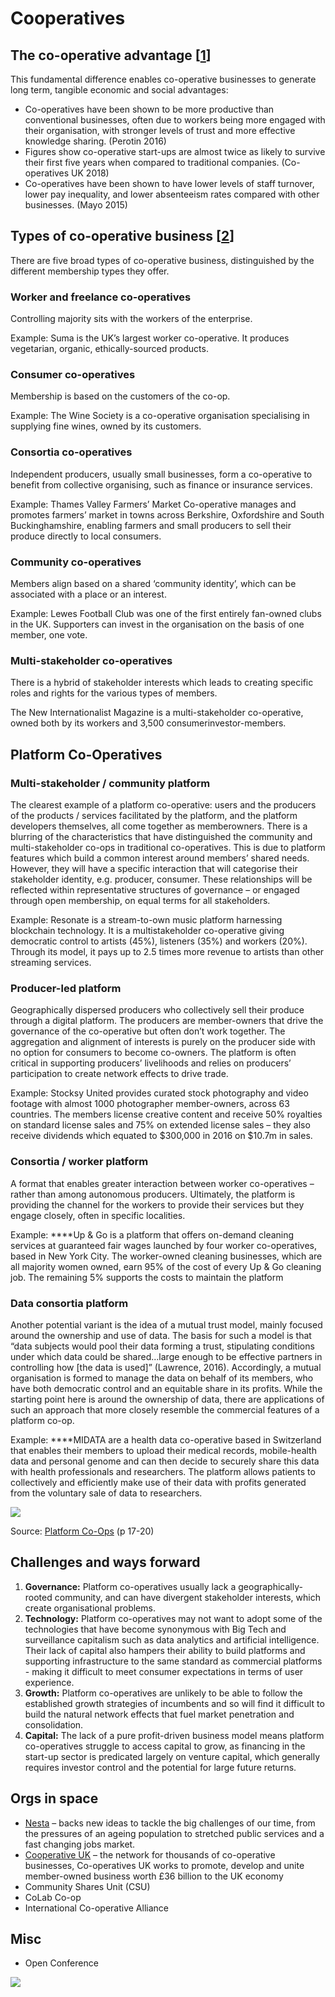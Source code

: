 # Cooperatives

## The co-operative advantage \[[1](https://media.nesta.org.uk/documents/Nesta_Platform_Report_FINAL-WEB_b1qZGj7.pdf)\]

This fundamental difference enables co-operative businesses to generate long term, tangible economic and social advantages:

* Co-operatives have been shown to be more productive than conventional businesses, often due to workers being more engaged with their organisation, with stronger levels of trust and more effective knowledge sharing. \(Perotin 2016\)
* Figures show co-operative start-ups are almost twice as likely to survive their first five years when compared to traditional companies. \(Co-operatives UK 2018\)
* Co-operatives have been shown to have lower levels of staff turnover, lower pay inequality, and lower absenteeism rates compared with other businesses. \(Mayo 2015\)

## Types of co-operative business \[[2](https://media.nesta.org.uk/documents/Nesta_Platform_Report_FINAL-WEB_b1qZGj7.pdf)\]

There are five broad types of co-operative business, distinguished by the different membership types they offer.

### Worker and freelance co-operatives

Controlling majority sits with the workers of the enterprise.

Example: Suma is the UK’s largest worker co-operative. It produces vegetarian, organic, ethically-sourced products.

### Consumer co-operatives 

Membership is based on the customers of the co-op.

Example: The Wine Society is a co-operative organisation specialising in supplying fine wines, owned by its customers.

### Consortia co-operatives

Independent producers, usually small businesses, form a co-operative to benefit from collective organising, such as finance or insurance services.

Example: Thames Valley Farmers’ Market Co-operative manages and promotes farmers’ market in towns across Berkshire, Oxfordshire and South Buckinghamshire, enabling farmers and small producers to sell their produce directly to local consumers.

### **Community co-operatives**

Members align based on a shared ‘community identity’, which can be associated with a place or an interest.

Example: Lewes Football Club was one of the first entirely fan-owned clubs in the UK. Supporters can invest in the organisation on the basis of one member, one vote.

### **Multi-stakeholder co-operatives**

There is a hybrid of stakeholder interests which leads to creating specific roles and rights for the various types of members.

The New Internationalist Magazine is a multi-stakeholder co-operative, owned both by its workers and 3,500 consumerinvestor-members.

## Platform Co-Operatives

### Multi-stakeholder / community platform

The clearest example of a platform co-operative: users and the producers of the products / services facilitated by the platform, and the platform developers themselves, all come together as memberowners. There is a blurring of the characteristics that have distinguished the community and multi-stakeholder co-ops in traditional co-operatives. This is due to platform features which build a common interest around members’ shared needs. However, they will have a specific interaction that will categorise their stakeholder identity, e.g. producer, consumer. These relationships will be reflected within representative structures of governance – or engaged through open membership, on equal terms for all stakeholders.

Example: Resonate is a stream-to-own music platform harnessing blockchain technology. It is a multistakeholder co-operative giving democratic control to artists \(45%\), listeners \(35%\) and workers \(20%\). Through its model, it pays up to 2.5 times more revenue to artists than other streaming services.

### **Producer-led platform**

Geographically dispersed producers who collectively sell their produce through a digital platform. The producers are member-owners that drive the governance of the co-operative but often don’t work together. The aggregation and alignment of interests is purely on the producer side with no option for consumers to become co-owners. The platform is often critical in supporting producers’ livelihoods and relies on producers’ participation to create network effects to drive trade.

Example: Stocksy United provides curated stock photography and video footage with almost 1000 photographer member-owners, across 63 countries. The members license creative content and receive 50% royalties on standard license sales and 75% on extended license sales – they also receive dividends which equated to $300,000 in 2016 on $10.7m in sales.

### **Consortia / worker platform**

A format that enables greater interaction between worker co-operatives – rather than among autonomous producers. Ultimately, the platform is providing the channel for the workers to provide their services but they engage closely, often in specific localities.

Example: ****Up & Go is a platform that offers on-demand cleaning services at guaranteed fair wages launched by four worker co-operatives, based in New York City. The worker-owned cleaning businesses, which are all majority women owned, earn 95% of the cost of every Up & Go cleaning job. The remaining 5% supports the costs to maintain the platform

### **Data consortia platform**

Another potential variant is the idea of a mutual trust model, mainly focused around the ownership and use of data. The basis for such a model is that “data subjects would pool their data forming a trust, stipulating conditions under which data could be shared...large enough to be effective partners in controlling how \[the data is used\]” \(Lawrence, 2016\). Accordingly, a mutual organisation is formed to manage the data on behalf of its members, who have both democratic control and an equitable share in its profits. While the starting point here is around the ownership of data, there are applications of such an approach that more closely resemble the commercial features of a platform co-op.

Example: ****MIDATA are a health data co-operative based in Switzerland that enables their members to upload their medical records, mobile-health data and personal genome and can then decide to securely share this data with health professionals and researchers. The platform allows patients to collectively and efficiently make use of their data with profits generated from the voluntary sale of data to researchers.

![](../.gitbook/assets/image-10-1.png)

Source: [Platform Co-Ops](https://media.nesta.org.uk/documents/Nesta_Platform_Report_FINAL-WEB_b1qZGj7.pdf) \(p 17-20\)

## Challenges and ways forward

1. **Governance:** Platform co-operatives usually lack a geographically-rooted community, and can have divergent stakeholder interests, which create organisational problems.
2. **Technology:** Platform co-operatives may not want to adopt some of the technologies that have become synonymous with Big Tech and surveillance capitalism such as data analytics and artificial intelligence. Their lack of capital also hampers their ability to build platforms and supporting infrastructure to the same standard as commercial platforms - making it difficult to meet consumer expectations in terms of user experience.
3. **Growth:** Platform co-operatives are unlikely to be able to follow the established growth strategies of incumbents and so will find it difficult to build the natural network effects that fuel market penetration and consolidation.
4. **Capital:** The lack of a pure profit-driven business model means platform co-operatives struggle to access capital to grow, as financing in the start-up sector is predicated largely on venture capital, which generally requires investor control and the potential for large future returns.

## Orgs in space

* [Nesta](https://nesta.org.uk) – backs new ideas to tackle the big challenges of our time, from the pressures of an ageing population to stretched public services and a fast changing jobs market.
* [Cooperative UK](https://www.uk.coop/) – the network for thousands of co-operative businesses, Co-operatives UK works to promote, develop and unite member-owned business worth £36 billion to the UK economy
* Community Shares Unit \(CSU\)
* CoLab Co-op
* International Co-operative Alliance

## Misc

* Open Conference

![](../.gitbook/assets/img_0971.JPG)

